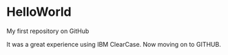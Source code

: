 # HelloWorld
My first repository on GitHub

It was a great experience using IBM ClearCase. Now moving on to GITHUB.
